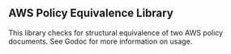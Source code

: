 ## AWS Policy Equivalence Library

This library checks for structural equivalence of two AWS policy documents. See Godoc for more information on usage.
